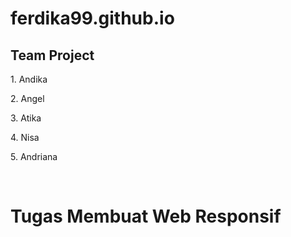 # ferdika99.github.io
<h2> Team Project </h2>
<p>1. Andika</P>
<p>2. Angel</P>
<p>3. Atika</P>
<p>4. Nisa</P>
<p>5. Andriana</P>
<br>
<h1> Tugas Membuat Web Responsif </h1>
